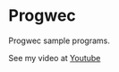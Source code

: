 # Progwec
Progwec sample programs.

See my video at [Youtube](https://www.youtube.com/channel/UCF55SmZtdUFvWTJ9RmyW4xw) 
